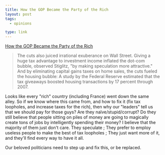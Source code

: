 ```yaml
---
title: How the GOP Became the Party of the Rich
layout: post
tags:
  - opinions

type: link
---
```


<a href="http://www.rollingstone.com/politics/news/how-the-gop-became-the-party-of-the-rich-20111109">How the GOP Became the Party of the Rich</a>

> The cuts also juiced irrational exuberance on Wall Street. Giving a huge tax advantage to investment income inflated the dot-com bubble, observed Stiglitz, "by making speculation more attractive." And by eliminating capital gains taxes on home sales, the cuts fueled the housing bubble: A study by the Federal Reserve estimated that the tax giveaways boosted housing transactions by 17 percent through 2007.

Looks like every "rich" country (including France) went down the same alley. So if we know where this came from, and how to fix it (fix tax loopholes, and increase taxes for the rich), then why our "leaders" tell us that we should pay for those guys? Are they naïve/stupid/corrupt? Do they still believe that people sitting on piles of money are going to magically create tons of jobs by intelligently spending their money? 
I believe that the majority of them just don't care. They speculate ; They prefer to employ useless people to make the best of tax loopholes ; They just want more of it, and they'll find every way to have it all. 

Our beloved politicians need to step up and fix this, or be replaced.
